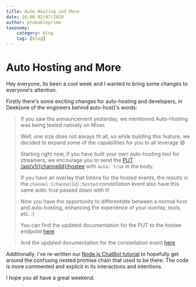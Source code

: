 ```yaml
---
title: Auto Hosting and More
date: 16:00 02/07/2020
author: probableprime
taxonomy:
    category: blog
    tag: [blog]
---
```


# Auto Hosting and More

Hey everyone, its been a cool week and I wanted to bring some changes to everyone's attention.

Firstly there's some exciting changes for auto-hosting and developers, in Deek(one of the engineers behind auto-host)'s words:
> If you saw the announcement yesterday, we mentioned Auto-Hosting was being tested natively on Mixer.
>
> Well, one size does not always fit all, so while building this feature, we decided to expand some of the capabilities for you to all leverage :smile:
>
> Starting right now, if you have built your own auto-hosting tool for streamers, we encourage you to send the [PUT /api/v1/{channelId}/hostee](https://dev.mixer.com/rest/index.html#channels__channelId__hostee_put) with `auto: true` in the body.
>
> If you have an overlay that listens for the hosted events, the results in the `channel:{channelId}:hosted` constellation event also have this same auto: true passed down with it!
>
> Now you have the opportunity to differentiate between a normal host and auto-hosting, enhancing the experience of your overlay, tools, etc. :)
>
> You can find the updated documentation for the PUT to the hostee endpoint [here](https://dev.mixer.com/rest/index.html#channels__channelId__hostee_put)

>
> And the updated documentation for the constellation event [here](https://dev.mixer.com/reference/constellation/events/live/channel%20hosted)


Additionally, i've re-written our [Node.js ChatBot tutorial](https://dev.mixer.com/guides/chat/chatbot) to hopefully get around the confusing nested promise chain that used to be there. The code is more commented and explicit in its interactions and intentions.

I hope you all have a great weekend.

